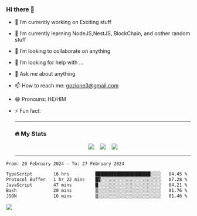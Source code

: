 ### Hi there 👋

<!--
**charlieScript/charlieScript** is a ✨ _special_ ✨ repository because its `README.md` (this file) appears on your GitHub profile.

Here are some ideas to get you started: -->

- 🔭 I’m currently working on Exciting stuff
- 🌱 I’m currently learning NodeJS,NestJS, BlockChain, and oother random stuff
- 👯 I’m looking to collaborate on anything
- 🤔 I’m looking for help with ...
- 💬 Ask me about anything
- 📫 How to reach me: gozione3@gmail.com
- 😄 Pronouns: HE/HIM
- ⚡ Fun fact:


  ---

  ### :fire: My Stats

  <div id="stats" align="center">
  <img src="http://github-readme-streak-stats.herokuapp.com?user=charlieScript&theme=dark&date_format=M%20j%5B%2C%20Y%5D" />&nbsp;&nbsp;&nbsp;
  <img src="https://github-readme-stats.vercel.app/api/top-langs/?username=charlieScript&layout=compact&theme=vision-friendly-dark"/>&nbsp;&nbsp;&nbsp;
  <img src="https://github-readme-stats.vercel.app/api?username=charlieScript&show_icons=true&theme=radical"/>
  </div>

  ---



<!--START_SECTION:waka-->

```txt
From: 20 February 2024 - To: 27 February 2024

TypeScript        16 hrs          █████████████████████░░░░   84.45 %
Protocol Buffer   1 hr 22 mins    █▓░░░░░░░░░░░░░░░░░░░░░░░   07.28 %
JavaScript        47 mins         █░░░░░░░░░░░░░░░░░░░░░░░░   04.21 %
Bash              20 mins         ▒░░░░░░░░░░░░░░░░░░░░░░░░   01.76 %
JSON              16 mins         ▒░░░░░░░░░░░░░░░░░░░░░░░░   01.46 %
```

<!--END_SECTION:waka-->
![](https://komarev.com/ghpvc/?username=charlieScript)
